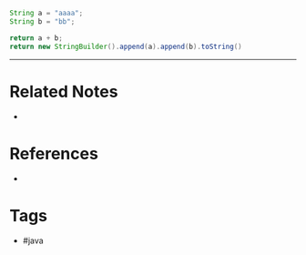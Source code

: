 
```java
String a = "aaaa";
String b = "bb";

return a + b;
return new StringBuilder().append(a).append(b).toString()
```

---
# Related Notes
- 

# References
- 

# Tags
- #java 